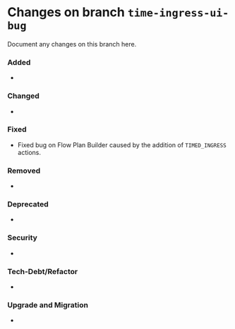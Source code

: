 # Changes on branch `time-ingress-ui-bug`
Document any changes on this branch here.
### Added
- 

### Changed
- 

### Fixed
- Fixed bug on Flow Plan Builder caused by the addition of `TIMED_INGRESS` actions.

### Removed
- 

### Deprecated
- 

### Security
- 

### Tech-Debt/Refactor
- 

### Upgrade and Migration
- 
